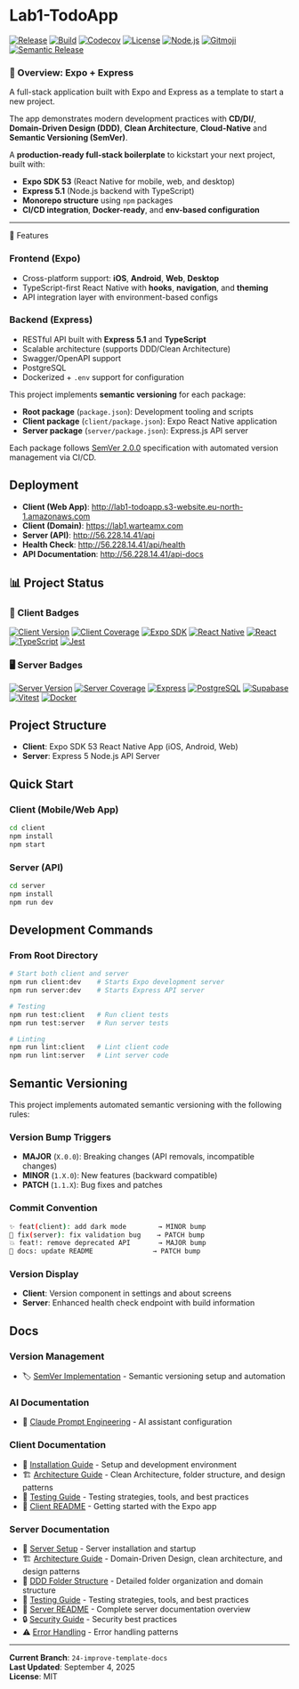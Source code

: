 # Lab1-TodoApp

[![Release](https://img.shields.io/github/v/release/warteamx/lab1-todoApp?style=flat-square&logo=github&labelColor=2f3136)](https://github.com/warteamx/lab1-todoApp/releases)
[![Build](https://img.shields.io/github/actions/workflow/status/warteamx/lab1-todoApp/release.yml?branch=main&style=flat-square&logo=github&labelColor=2f3136)](https://github.com/warteamx/lab1-todoApp/actions/workflows/release.yml)
[![Codecov](https://img.shields.io/codecov/c/github/warteamx/lab1-todoApp?style=flat-square&logo=codecov&labelColor=2f3136)](https://codecov.io/gh/warteamx/lab1-todoApp)
[![License](https://img.shields.io/github/license/warteamx/lab1-todoApp?style=flat-square&logo=opensourceinitiative&logoColor=white&labelColor=2f3136)](./LICENSE)
[![Node.js](https://img.shields.io/badge/node.js-20-green?style=flat-square&logo=node.js&labelColor=2f3136)](https://nodejs.org)
[![Gitmoji](https://img.shields.io/badge/gitmoji-%20😜%20😍-FFDD67?style=flat-square&labelColor=2f3136)](https://gitmoji.dev)
[![Semantic Release](https://img.shields.io/badge/semantic--release-enabled-brightgreen?style=flat-square&logo=semantic-release&labelColor=2f3136)](https://github.com/semantic-release/semantic-release)

### 🧩 Overview: Expo + Express

A full-stack application built with Expo and Express as a template to start a new project.  

The app demonstrates modern development practices with **CD/DI/**, **Domain-Driven Design (DDD)**, **Clean Architecture**, **Cloud-Native** and **Semantic Versioning (SemVer)**.

A **production-ready full-stack boilerplate** to kickstart your next project, built with:

- **Expo SDK 53** (React Native for mobile, web, and desktop)
- **Express 5.1** (Node.js backend with TypeScript)
- **Monorepo structure** using `npm` packages
- **CI/CD integration**, **Docker-ready**, and **env-based configuration**

---

 🚀 Features

### Frontend (Expo)
- Cross-platform support: **iOS**, **Android**, **Web**, **Desktop**
- TypeScript-first React Native with **hooks**, **navigation**, and **theming**
- API integration layer with environment-based configs

### Backend (Express)
- RESTful API built with **Express 5.1** and **TypeScript**
- Scalable architecture (supports DDD/Clean Architecture)
- Swagger/OpenAPI support
- PostgreSQL 
- Dockerized + `.env` support for configuration


This project implements **semantic versioning** for each package:
- **Root package** (`package.json`): Development tooling and scripts
- **Client package** (`client/package.json`): Expo React Native application  
- **Server package** (`server/package.json`): Express.js API server

Each package follows [SemVer 2.0.0](https://semver.org/) specification with automated version management via CI/CD.

## Deployment
- **Client (Web App)**: http://lab1-todoapp.s3-website.eu-north-1.amazonaws.com
- **Client (Domain)**: https://lab1.warteamx.com  
- **Server (API)**: http://56.228.14.41/api
- **Health Check**: http://56.228.14.41/api/health
- **API Documentation**: http://56.228.14.41/api-docs

## 📊 Project Status

### 📱 Client Badges
[![Client Version](https://img.shields.io/github/package-json/v/warteamx/lab1-todoApp?filename=client%2Fpackage.json&style=flat-square&logo=expo&labelColor=2f3136)](./client/package.json)
[![Client Coverage](https://img.shields.io/codecov/c/github/warteamx/lab1-todoApp?flag=client&style=flat-square&logo=codecov&labelColor=2f3136)](https://codecov.io/gh/warteamx/lab1-todoApp)
[![Expo SDK](https://img.shields.io/github/package-json/dependency-version/warteamx/lab1-todoApp/expo?filename=client%2Fpackage.json&style=flat-square&logo=expo&labelColor=2f3136)](https://expo.dev)
[![React Native](https://img.shields.io/github/package-json/dependency-version/warteamx/lab1-todoApp/react-native?filename=client%2Fpackage.json&style=flat-square&logo=react&labelColor=2f3136)](https://reactnative.dev)
[![React](https://img.shields.io/github/package-json/dependency-version/warteamx/lab1-todoApp/react?filename=client%2Fpackage.json&style=flat-square&logo=react&labelColor=2f3136)](https://reactjs.org)
[![TypeScript](https://img.shields.io/github/package-json/dependency-version/warteamx/lab1-todoApp/typescript?filename=client%2Fpackage.json&style=flat-square&logo=typescript&labelColor=2f3136)](https://www.typescriptlang.org)
[![Jest](https://img.shields.io/github/package-json/dependency-version/warteamx/lab1-todoApp/jest?filename=client%2Fpackage.json&style=flat-square&logo=jest&labelColor=2f3136)](https://jestjs.io)

### 🖥️ Server Badges
[![Server Version](https://img.shields.io/github/package-json/v/warteamx/lab1-todoApp?filename=server%2Fpackage.json&style=flat-square&logo=node.js&labelColor=2f3136)](./server/package.json)
[![Server Coverage](https://img.shields.io/codecov/c/github/warteamx/lab1-todoApp?flag=server&style=flat-square&logo=codecov&labelColor=2f3136)](https://codecov.io/gh/warteamx/lab1-todoApp)
[![Express](https://img.shields.io/github/package-json/dependency-version/warteamx/lab1-todoApp/express?filename=server%2Fpackage.json&style=flat-square&logo=express&labelColor=2f3136)](https://expressjs.com)
[![PostgreSQL](https://img.shields.io/github/package-json/dependency-version/warteamx/lab1-todoApp/pg?filename=server%2Fpackage.json&style=flat-square&logo=postgresql&labelColor=2f3136)](https://postgresql.org)
[![Supabase](https://img.shields.io/github/package-json/dependency-version/warteamx/lab1-todoApp/@supabase/supabase-js?filename=server%2Fpackage.json&style=flat-square&logo=supabase&labelColor=2f3136)](https://supabase.com)
[![Vitest](https://img.shields.io/github/package-json/dependency-version/warteamx/lab1-todoApp/vitest?filename=server%2Fpackage.json&style=flat-square&logo=vitest&labelColor=2f3136)](https://vitest.dev)
[![Docker](https://img.shields.io/badge/Docker-ready-2496ED?style=flat-square&logo=docker&labelColor=2f3136)](https://docker.com)

## Project Structure

- **Client**: Expo SDK 53 React Native App (iOS, Android, Web)
- **Server**: Express 5 Node.js API Server

## Quick Start

### Client (Mobile/Web App)
```bash
cd client
npm install
npm start
```

### Server (API)
```bash
cd server
npm install
npm run dev
```

## Development Commands

### From Root Directory
```bash
# Start both client and server
npm run client:dev    # Starts Expo development server
npm run server:dev    # Starts Express API server

# Testing
npm run test:client   # Run client tests
npm run test:server   # Run server tests

# Linting
npm run lint:client   # Lint client code  
npm run lint:server   # Lint server code
```

## Semantic Versioning

This project implements automated semantic versioning with the following rules:

### Version Bump Triggers
- **MAJOR** (`X.0.0`): Breaking changes (API removals, incompatible changes)
- **MINOR** (`1.X.0`): New features (backward compatible)
- **PATCH** (`1.1.X`): Bug fixes and patches

### Commit Convention
```bash
✨ feat(client): add dark mode        → MINOR bump
🐛 fix(server): fix validation bug    → PATCH bump  
💥 feat!: remove deprecated API       → MAJOR bump
📝 docs: update README               → PATCH bump
```

### Version Display
- **Client**: Version component in settings and about screens
- **Server**: Enhanced health check endpoint with build information

## Docs

### Version Management
- 🏷️ [SemVer Implementation](./docs/SEMVER_IMPLEMENTATION.md) - Semantic versioning setup and automation

### AI Documentation
- 🤖 [Claude Prompt Engineering](./.claude.md) - AI assistant configuration

### Client Documentation
- 📱 [Installation Guide](./client/docs/INSTALLATION.md) - Setup and development environment
- 🏗️ [Architecture Guide](./client/docs/ARCHITECTURE.md) - Clean Architecture, folder structure, and design patterns
- 🧪 [Testing Guide](./client/docs/TESTING.md) - Testing strategies, tools, and best practices
- 📖 [Client README](./client/docs/README-client.md) - Getting started with the Expo app

### Server Documentation
- 🚀 [Server Setup](./server/docs/SERVER_START.md) - Server installation and startup
- 🏗️ [Architecture Guide](./server/docs/ARCHITECTURE.md) - Domain-Driven Design, clean architecture, and design patterns
- 📁 [DDD Folder Structure](./server/docs/DDD_FOLDER_STRUCTURE.md) - Detailed folder organization and domain structure
- 🧪 [Testing Guide](./server/docs/TESTING.md) - Testing strategies, tools, and best practices
- 📖 [Server README](./server/docs/README.md) - Complete server documentation overview
- 🔒 [Security Guide](./server/docs/SECURITY.md) - Security best practices
- ⚠️ [Error Handling](./server/docs/ERROR_HANDLING.md) - Error handling patterns

---

**Current Branch**: `24-improve-template-docs`  
**Last Updated**: September 4, 2025  
**License**: MIT

